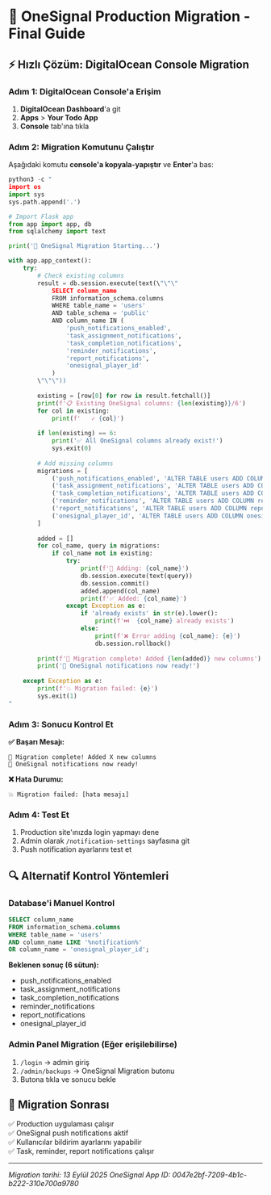 # 🚀 OneSignal Production Migration - Final Guide

## ⚡ Hızlı Çözüm: DigitalOcean Console Migration

### Adım 1: DigitalOcean Console'a Erişim
1. **DigitalOcean Dashboard**'a git
2. **Apps** > **Your Todo App**
3. **Console** tab'ına tıkla

### Adım 2: Migration Komutunu Çalıştır
Aşağıdaki komutu **console'a kopyala-yapıştır** ve **Enter**'a bas:

```python
python3 -c "
import os
import sys
sys.path.append('.')

# Import Flask app
from app import app, db
from sqlalchemy import text

print('🚀 OneSignal Migration Starting...')

with app.app_context():
    try:
        # Check existing columns
        result = db.session.execute(text(\"\"\"
            SELECT column_name 
            FROM information_schema.columns 
            WHERE table_name = 'users' 
            AND table_schema = 'public'
            AND column_name IN (
                'push_notifications_enabled',
                'task_assignment_notifications', 
                'task_completion_notifications',
                'reminder_notifications',
                'report_notifications',
                'onesignal_player_id'
            )
        \"\"\"))
        
        existing = [row[0] for row in result.fetchall()]
        print(f'📋 Existing OneSignal columns: {len(existing)}/6')
        for col in existing:
            print(f'   ✓ {col}')
        
        if len(existing) == 6:
            print('✅ All OneSignal columns already exist!')
            sys.exit(0)
        
        # Add missing columns
        migrations = [
            ('push_notifications_enabled', 'ALTER TABLE users ADD COLUMN push_notifications_enabled BOOLEAN DEFAULT true'),
            ('task_assignment_notifications', 'ALTER TABLE users ADD COLUMN task_assignment_notifications BOOLEAN DEFAULT true'),
            ('task_completion_notifications', 'ALTER TABLE users ADD COLUMN task_completion_notifications BOOLEAN DEFAULT true'),
            ('reminder_notifications', 'ALTER TABLE users ADD COLUMN reminder_notifications BOOLEAN DEFAULT true'),
            ('report_notifications', 'ALTER TABLE users ADD COLUMN report_notifications BOOLEAN DEFAULT true'),
            ('onesignal_player_id', 'ALTER TABLE users ADD COLUMN onesignal_player_id VARCHAR(255)')
        ]
        
        added = []
        for col_name, query in migrations:
            if col_name not in existing:
                try:
                    print(f'📝 Adding: {col_name}')
                    db.session.execute(text(query))
                    db.session.commit()
                    added.append(col_name)
                    print(f'✅ Added: {col_name}')
                except Exception as e:
                    if 'already exists' in str(e).lower():
                        print(f'⏭️  {col_name} already exists')
                    else:
                        print(f'❌ Error adding {col_name}: {e}')
                        db.session.rollback()
        
        print(f'🎉 Migration complete! Added {len(added)} new columns')
        print('📱 OneSignal notifications now ready!')
        
    except Exception as e:
        print(f'💥 Migration failed: {e}')
        sys.exit(1)
"
```

### Adım 3: Sonucu Kontrol Et

**✅ Başarı Mesajı:**
```
🎉 Migration complete! Added X new columns
📱 OneSignal notifications now ready!
```

**❌ Hata Durumu:**
```
💥 Migration failed: [hata mesajı]
```

### Adım 4: Test Et
1. Production site'ınızda login yapmayı dene
2. Admin olarak `/notification-settings` sayfasına git
3. Push notification ayarlarını test et

## 🔍 Alternatif Kontrol Yöntemleri

### Database'i Manuel Kontrol
```sql
SELECT column_name 
FROM information_schema.columns 
WHERE table_name = 'users' 
AND column_name LIKE '%notification%' 
OR column_name = 'onesignal_player_id';
```

**Beklenen sonuç (6 sütun):**
- push_notifications_enabled
- task_assignment_notifications
- task_completion_notifications  
- reminder_notifications
- report_notifications
- onesignal_player_id

### Admin Panel Migration (Eğer erişilebilirse)
1. `/login` → admin giriş
2. `/admin/backups` → OneSignal Migration butonu
3. Butona tıkla ve sonucu bekle

## 🎯 Migration Sonrası

✅ Production uygulaması çalışır  
✅ OneSignal push notifications aktif  
✅ Kullanıcılar bildirim ayarlarını yapabilir  
✅ Task, reminder, report notifications çalışır

---
*Migration tarihi: 13 Eylül 2025*
*OneSignal App ID: 0047e2bf-7209-4b1c-b222-310e700a9780*